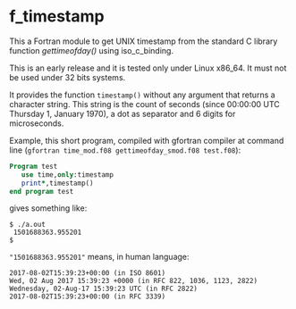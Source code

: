 # f_timestamp

This a Fortran module to get UNIX timestamp from the standard C library
function _gettimeofday()_ using iso_c_binding.

This is an early release and it is tested only under Linux x86_64. It must
not be used under 32 bits systems.

It provides the function ```timestamp()```  without any argument that returns
a character string. This string is the count of seconds (since 00:00:00 UTC
Thursday 1, January 1970), a dot as separator and 6 digits for microseconds.

Example, this short program, compiled with gfortran compiler at command line
(`gfortran time_mod.f08 gettimeofday_smod.f08 test.f08`):

```fortran
Program test
   use time,only:timestamp
   print*,timestamp()
end program test
```
gives something like:

```
$ ./a.out
 1501688363.955201
$ 
```

`"1501688363.955201"` means, in human language:
```
2017-08-02T15:39:23+00:00 (in ISO 8601)
Wed, 02 Aug 2017 15:39:23 +0000 (in RFC 822, 1036, 1123, 2822)
Wednesday, 02-Aug-17 15:39:23 UTC (in RFC 2822)
2017-08-02T15:39:23+00:00 (in RFC 3339)
